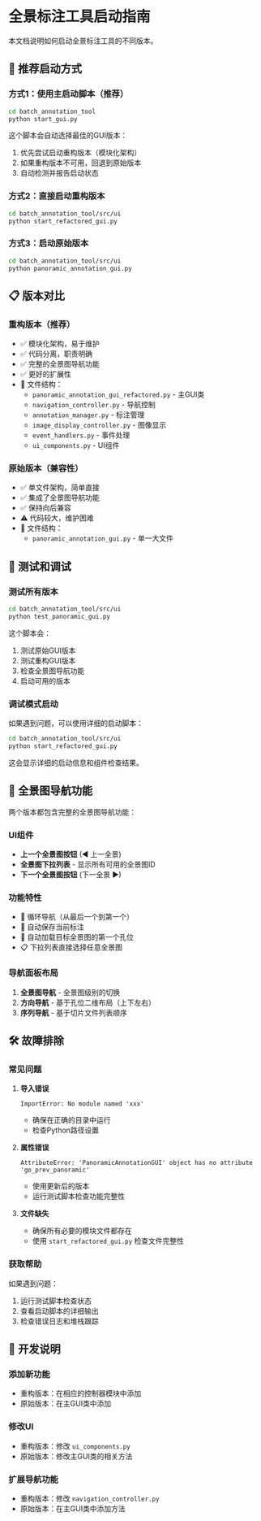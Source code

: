 # 全景标注工具启动指南

本文档说明如何启动全景标注工具的不同版本。

## 🚀 推荐启动方式

### 方式1：使用主启动脚本（推荐）
```bash
cd batch_annotation_tool
python start_gui.py
```

这个脚本会自动选择最佳的GUI版本：
1. 优先尝试启动重构版本（模块化架构）
2. 如果重构版本不可用，回退到原始版本
3. 自动检测并报告启动状态

### 方式2：直接启动重构版本
```bash
cd batch_annotation_tool/src/ui
python start_refactored_gui.py
```

### 方式3：启动原始版本
```bash
cd batch_annotation_tool/src/ui
python panoramic_annotation_gui.py
```

## 📋 版本对比

### 重构版本（推荐）
- ✅ 模块化架构，易于维护
- ✅ 代码分离，职责明确
- ✅ 完整的全景图导航功能
- ✅ 更好的扩展性
- 📁 文件结构：
  - `panoramic_annotation_gui_refactored.py` - 主GUI类
  - `navigation_controller.py` - 导航控制
  - `annotation_manager.py` - 标注管理
  - `image_display_controller.py` - 图像显示
  - `event_handlers.py` - 事件处理
  - `ui_components.py` - UI组件

### 原始版本（兼容性）
- ✅ 单文件架构，简单直接
- ✅ 集成了全景图导航功能
- ✅ 保持向后兼容
- ⚠️ 代码较大，维护困难
- 📁 文件结构：
  - `panoramic_annotation_gui.py` - 单一大文件

## 🔧 测试和调试

### 测试所有版本
```bash
cd batch_annotation_tool/src/ui
python test_panoramic_gui.py
```

这个脚本会：
1. 测试原始GUI版本
2. 测试重构GUI版本
3. 检查全景图导航功能
4. 启动可用的版本

### 调试模式启动
如果遇到问题，可以使用详细的启动脚本：
```bash
cd batch_annotation_tool/src/ui
python start_refactored_gui.py
```

这会显示详细的启动信息和组件检查结果。

## 🎯 全景图导航功能

两个版本都包含完整的全景图导航功能：

### UI组件
- **上一个全景图按钮** (◀ 上一全景)
- **全景图下拉列表** - 显示所有可用的全景图ID
- **下一个全景图按钮** (下一全景 ▶)

### 功能特性
- 🔄 循环导航（从最后一个到第一个）
- 💾 自动保存当前标注
- 🎯 自动加载目标全景图的第一个孔位
- 📋 下拉列表直接选择任意全景图

### 导航面板布局
1. **全景图导航** - 全景图级别的切换
2. **方向导航** - 基于孔位二维布局（上下左右）
3. **序列导航** - 基于切片文件列表顺序

## 🛠️ 故障排除

### 常见问题

1. **导入错误**
   ```
   ImportError: No module named 'xxx'
   ```
   - 确保在正确的目录中运行
   - 检查Python路径设置

2. **属性错误**
   ```
   AttributeError: 'PanoramicAnnotationGUI' object has no attribute 'go_prev_panoramic'
   ```
   - 使用更新后的版本
   - 运行测试脚本检查功能完整性

3. **文件缺失**
   - 确保所有必要的模块文件都存在
   - 使用 `start_refactored_gui.py` 检查文件完整性

### 获取帮助

如果遇到问题：
1. 运行测试脚本检查状态
2. 查看启动脚本的详细输出
3. 检查错误日志和堆栈跟踪

## 📝 开发说明

### 添加新功能
- 重构版本：在相应的控制器模块中添加
- 原始版本：在主GUI类中添加

### 修改UI
- 重构版本：修改 `ui_components.py`
- 原始版本：修改主GUI类的相关方法

### 扩展导航功能
- 重构版本：修改 `navigation_controller.py`
- 原始版本：在主GUI类中添加方法